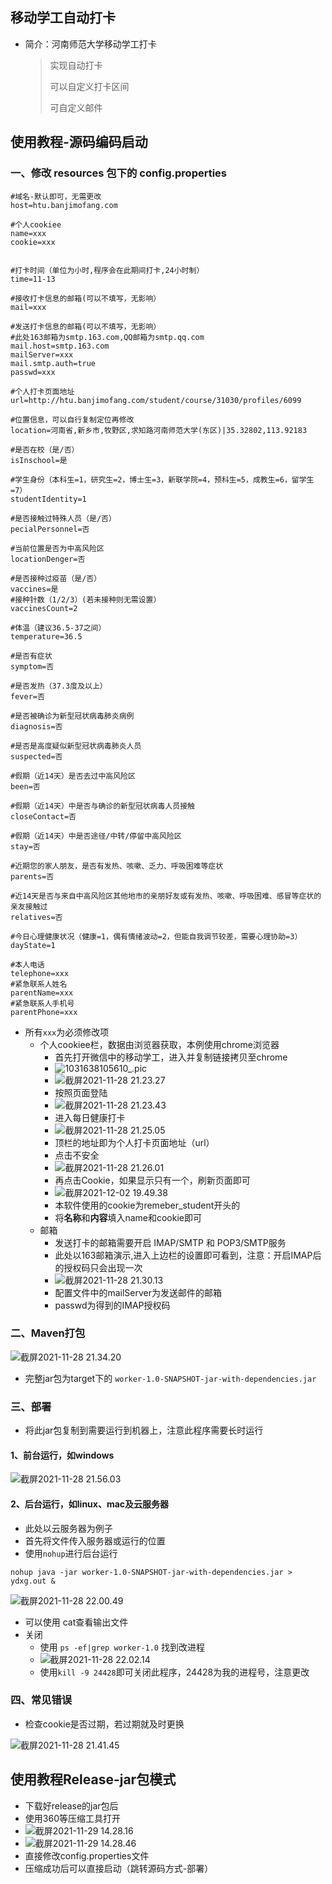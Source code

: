 ## 移动学工自动打卡

-   简介：河南师范大学移动学工打卡

    >   实现自动打卡
    >
    >   可以自定义打卡区间
    >
    >   可自定义邮件

## 使用教程-源码编码启动

### 一、修改 resources 包下的 config.properties

```properties
#域名-默认即可，无需更改
host=htu.banjimofang.com

#个人cookiee
name=xxx
cookie=xxx


#打卡时间（单位为小时,程序会在此期间打卡,24小时制）
time=11-13

#接收打卡信息的邮箱(可以不填写，无影响）
mail=xxx

#发送打卡信息的邮箱(可以不填写，无影响）
#此处163邮箱为smtp.163.com,QQ邮箱为smtp.qq.com
mail.host=smtp.163.com
mailServer=xxx
mail.smtp.auth=true
passwd=xxx

#个人打卡页面地址
url=http://htu.banjimofang.com/student/course/31030/profiles/6099

#位置信息，可以自行复制定位再修改
location=河南省,新乡市,牧野区,求知路河南师范大学(东区)|35.32802,113.92183

#是否在校（是/否）
isInschool=是

#学生身份（本科生=1，研究生=2，博士生=3，新联学院=4，预科生=5，成教生=6，留学生=7）
studentIdentity=1

#是否接触过特殊人员（是/否）
pecialPersonnel=否

#当前位置是否为中高风险区
locationDenger=否

#是否接种过疫苗（是/否）
vaccines=是
#接种针数（1/2/3）(若未接种则无需设置）
vaccinesCount=2

#体温（建议36.5-37之间）
temperature=36.5

#是否有症状
symptom=否

#是否发热（37.3度及以上）
fever=否

#是否被确诊为新型冠状病毒肺炎病例
diagnosis=否

#是否是高度疑似新型冠状病毒肺炎人员
suspected=否

#假期（近14天）是否去过中高风险区
been=否

#假期（近14天）中是否与确诊的新型冠状病毒人员接触
closeContact=否

#假期（近14天）中是否途径/中转/停留中高风险区
stay=否

#近期您的家人朋友，是否有发热、咳嗽、乏力、呼吸困难等症状
parents=否

#近14天是否与来自中高风险区其他地市的亲朋好友或有发热、咳嗽、呼吸困难、感冒等症状的亲友接触过
relatives=否

#今日心理健康状况（健康=1，偶有情绪波动=2，但能自我调节较差，需要心理协助=3）
dayState=1

#本人电话
telephone=xxx
#紧急联系人姓名
parentName=xxx
#紧急联系人手机号
parentPhone=xxx
```

-   所有`xxx`为必须修改项
    -   个人cookiee栏，数据由浏览器获取，本例使用chrome浏览器
        -   首先打开微信中的移动学工，进入并复制链接拷贝至chrome
        -   ![1031638105610_.pic](https://typroa-wolves.oss-cn-hangzhou.aliyuncs.com/img-li/1031638105610_.pic.jpg)
        -   ![截屏2021-11-28 21.23.27](https://typroa-wolves.oss-cn-hangzhou.aliyuncs.com/img-li/%E6%88%AA%E5%B1%8F2021-11-28%2021.23.27.png)
        -   按照页面登陆
        -   ![截屏2021-11-28 21.23.43](https://typroa-wolves.oss-cn-hangzhou.aliyuncs.com/img-li/%E6%88%AA%E5%B1%8F2021-11-28%2021.23.43.png)
        -   进入每日健康打卡
        -   ![截屏2021-11-28 21.25.05](https://typroa-wolves.oss-cn-hangzhou.aliyuncs.com/img-li/%E6%88%AA%E5%B1%8F2021-11-28%2021.25.05.png)
        -   顶栏的地址即为个人打卡页面地址（url）
        -   点击不安全
        -   ![截屏2021-11-28 21.26.01](https://typroa-wolves.oss-cn-hangzhou.aliyuncs.com/img-li/%E6%88%AA%E5%B1%8F2021-11-28%2021.26.01.png)
        -   再点击Cookie，如果显示只有一个，刷新页面即可
        -   ![截屏2021-12-02 19.49.38](https://typroa-wolves.oss-cn-hangzhou.aliyuncs.com/img-li/%E6%88%AA%E5%B1%8F2021-12-02%2019.49.38.png)
        -   本软件使用的cookie为remeber_student开头的
        -   将**名称**和**内容**填入name和cookie即可
    -   邮箱
        -   发送打卡的邮箱需要开启 IMAP/SMTP 和 POP3/SMTP服务
        -   此处以163邮箱演示,进入上边栏的设置即可看到，注意：开启IMAP后的授权码只会出现一次
        -   ![截屏2021-11-28 21.30.13](https://typroa-wolves.oss-cn-hangzhou.aliyuncs.com/img-li/%E6%88%AA%E5%B1%8F2021-11-28%2021.30.13.png)
        -   配置文件中的mailServer为发送邮件的邮箱
        -   passwd为得到的IMAP授权码

### 二、Maven打包

![截屏2021-11-28 21.34.20](https://typroa-wolves.oss-cn-hangzhou.aliyuncs.com/img-li/%E6%88%AA%E5%B1%8F2021-11-28%2021.34.20.png)

-   完整jar包为target下的 `worker-1.0-SNAPSHOT-jar-with-dependencies.jar`

### 三、部署

-   将此jar包复制到需要运行到机器上，注意此程序需要长时运行

#### 1、前台运行，如windows

![截屏2021-11-28 21.56.03](https://typroa-wolves.oss-cn-hangzhou.aliyuncs.com/img-li/%E6%88%AA%E5%B1%8F2021-11-28%2021.56.03.png)

#### 2、后台运行，如linux、mac及云服务器

-   此处以云服务器为例子
-   首先将文件传入服务器或运行的位置
-   使用`nohup`进行后台运行

`nohup java -jar worker-1.0-SNAPSHOT-jar-with-dependencies.jar > ydxg.out &`

![截屏2021-11-28 22.00.49](https://typroa-wolves.oss-cn-hangzhou.aliyuncs.com/img-li/%E6%88%AA%E5%B1%8F2021-11-28%2022.00.49.png)

-   可以使用 cat查看输出文件
-   关闭
    -   使用  `ps -ef|grep worker-1.0` 找到改进程
    -   ![截屏2021-11-28 22.02.14](https://typroa-wolves.oss-cn-hangzhou.aliyuncs.com/img-li/%E6%88%AA%E5%B1%8F2021-11-28%2022.02.14.png)
    -   使用`kill -9 24428`即可关闭此程序，24428为我的进程号，注意更改

### 四、常见错误

-   检查cookie是否过期，若过期就及时更换

![截屏2021-11-28 21.41.45](https://typroa-wolves.oss-cn-hangzhou.aliyuncs.com/img-li/%E6%88%AA%E5%B1%8F2021-11-28%2021.41.45.png)

## 使用教程Release-jar包模式

-   下载好release的jar包后
-   使用360等压缩工具打开
-   ![截屏2021-11-29 14.28.16](https://typroa-wolves.oss-cn-hangzhou.aliyuncs.com/img-li/%E6%88%AA%E5%B1%8F2021-11-29%2014.28.16.png)
-   ![截屏2021-11-29 14.28.46](https://typroa-wolves.oss-cn-hangzhou.aliyuncs.com/img-li/%E6%88%AA%E5%B1%8F2021-11-29%2014.28.46.png)
-   直接修改config.properties文件
-   压缩成功后可以直接启动（跳转源码方式-部署）